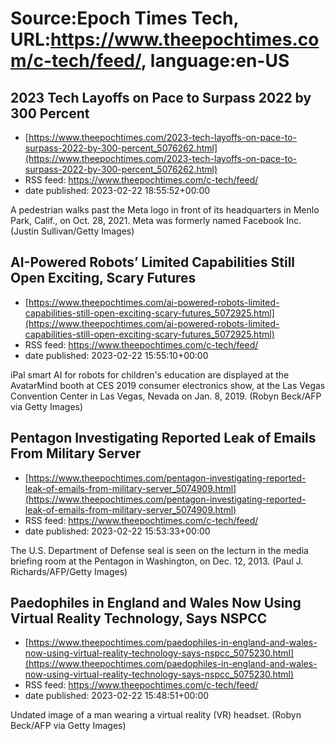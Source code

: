 # Source:Epoch Times Tech, URL:https://www.theepochtimes.com/c-tech/feed/, language:en-US

## 2023 Tech Layoffs on Pace to Surpass 2022 by 300 Percent
 - [https://www.theepochtimes.com/2023-tech-layoffs-on-pace-to-surpass-2022-by-300-percent_5076262.html](https://www.theepochtimes.com/2023-tech-layoffs-on-pace-to-surpass-2022-by-300-percent_5076262.html)
 - RSS feed: https://www.theepochtimes.com/c-tech/feed/
 - date published: 2023-02-22 18:55:52+00:00

A pedestrian walks past the Meta logo in front of its headquarters in Menlo Park, Calif., on Oct. 28, 2021. Meta was formerly named Facebook Inc. (Justin Sullivan/Getty Images)

## AI-Powered Robots’ Limited Capabilities Still Open Exciting, Scary Futures
 - [https://www.theepochtimes.com/ai-powered-robots-limited-capabilities-still-open-exciting-scary-futures_5072925.html](https://www.theepochtimes.com/ai-powered-robots-limited-capabilities-still-open-exciting-scary-futures_5072925.html)
 - RSS feed: https://www.theepochtimes.com/c-tech/feed/
 - date published: 2023-02-22 15:55:10+00:00

iPal smart AI for robots for children's education are displayed at the AvatarMind booth at CES 2019 consumer electronics show, at the Las Vegas Convention Center in Las Vegas, Nevada on Jan. 8, 2019. (Robyn Beck/AFP via Getty Images)

## Pentagon Investigating Reported Leak of Emails From Military Server
 - [https://www.theepochtimes.com/pentagon-investigating-reported-leak-of-emails-from-military-server_5074909.html](https://www.theepochtimes.com/pentagon-investigating-reported-leak-of-emails-from-military-server_5074909.html)
 - RSS feed: https://www.theepochtimes.com/c-tech/feed/
 - date published: 2023-02-22 15:53:33+00:00

The U.S. Department of Defense seal is seen on the lecturn in the media briefing room at the Pentagon in Washington, on Dec. 12, 2013. (Paul J. Richards/AFP/Getty Images)

## Paedophiles in England and Wales Now Using Virtual Reality Technology, Says NSPCC
 - [https://www.theepochtimes.com/paedophiles-in-england-and-wales-now-using-virtual-reality-technology-says-nspcc_5075230.html](https://www.theepochtimes.com/paedophiles-in-england-and-wales-now-using-virtual-reality-technology-says-nspcc_5075230.html)
 - RSS feed: https://www.theepochtimes.com/c-tech/feed/
 - date published: 2023-02-22 15:48:51+00:00

Undated image of a man wearing a virtual reality (VR) headset. (Robyn Beck/AFP via Getty Images)


